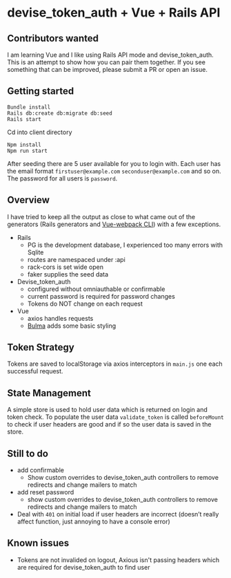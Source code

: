 # devise_token_auth + Vue + Rails API

## Contributors wanted
I am learning Vue and I like using Rails API mode and devise_token_auth. This is an attempt to show how you can pair them together. If you see something that can be improved, please submit a PR or open an issue.

## Getting started

```
Bundle install
Rails db:create db:migrate db:seed
Rails start
```

Cd into client directory

```
Npm install
Npm run start
```

After seeding there are 5 user available for you to login with. Each user has the email format `firstuser@example.com` `seconduser@example.com` and so on. The password for all users is `password`.

## Overview
I have tried to keep all the output as close to what came out of the generators (Rails generators and [Vue-webpack CLI](https://github.com/vuejs-templates/webpack)) with a few exceptions.

* Rails 
  * PG is the development database, I experienced too many errors with Sqlite
  * routes are namespaced under :api
  * rack-cors is set wide open
  * faker supplies the seed data
* Devise_token_auth 
  * configured without omniauthable or confirmable
  * current password is required for password changes
  * Tokens do NOT change on each request
* Vue
  * axios handles requests
  * [Bulma](https://github.com/jgthms/bulma) adds some basic styling

## Token Strategy
Tokens are saved to localStorage via axios interceptors in `main.js` one each successful request.

## State Management
A simple store is used to hold user data which is returned on login and token check. To populate the user data `validate_token` is called `beforeMount` to check if user headers are good and if so the user data is saved in the store.

## Still to do
* add confirmable
  * Show custom overrides to devise_token_auth controllers to remove redirects and change mailers to match
* add reset password
  * show custom overrides to devise_token_auth controllers to remove redirects and change mailers to match
* Deal with `401` on initial load if user headers are incorrect (doesn’t really affect function, just annoying to have a console error)

## Known issues
* Tokens are not invalided on logout, Axious isn't passing headers which are required for devise_token_auth to find user
